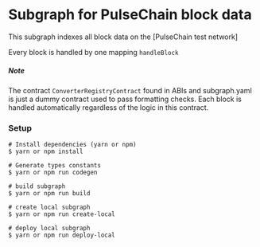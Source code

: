 # Subgraph for PulseChain block data

This subgraph indexes all block data on the [PulseChain test network]

Every block is handled by one mapping `handleBlock`

##### Note

The contract `ConverterRegistryContract` found in ABIs and subgraph.yaml is just a dummy contract used to pass formatting checks. Each block is handled automatically regardless of the logic in this contract.

### Setup

```
# Install dependencies (yarn or npm)
$ yarn or npm install

# Generate types constants
$ yarn or npm run codegen

# build subgraph
$ yarn or npm run build

# create local subgraph
$ yarn or npm run create-local

# deploy local subgraph
$ yarn or npm run deploy-local
```
